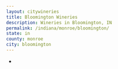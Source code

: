 ```yaml
---
layout: citywineries
title: Bloomington Wineries
description: Wineries in Bloomington, IN
permalink: /indiana/monroe/bloomington/
state: in
county: monroe
city: bloomington
---
```

-
